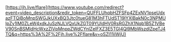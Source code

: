 [https://jh.live/flare](https://www.youtube.com/redirect?event=video_description&redir_token=QUFFLUhqbHZFSFp4ZExNV1pseUdxazFTQjBoMnpSWGJkUXxBQ3Jtc0tueG81M3hFTUdST19lYXlBakN0c3NPMUlpZy1lM0ZLeW4xdkJuSzNJLVQxUkZGT09YUldHV0RsRGZhX1Nqb1B5Z1VBeV90SnBSMldHcWxzZlVpMnppZWdCYnlZelFXZ3E5TGl4Ql9MbWszdlZpeTJ4TQ&q=https%3A%2F%2Fjh.live%2Fflare&v=oSZI11ilWjU)

